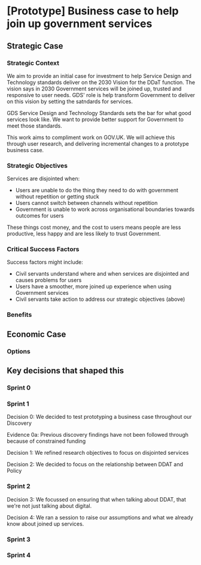 # [Prototype] Business case to help join up government services

## Strategic Case

### Strategic Context

We aim to provide an initial case for investment to help Service Design and Technology standards deliver on the 2030 Vision for the DDaT function. The vision says in 2030 Government services will be joined up, trusted and responsive to user needs. GDS' role is help transform Government to deliver on this vision by setting the satndards for services. 

GDS Service Design and Technology Standards sets the bar for what good services look like. We want to provide better support for Government to meet those standards.

This work aims to compliment work on GOV.UK. We will achieve this through user research, and delivering incremental changes to a prototype business case.

### Strategic Objectives

Services are disjointed when:

- Users are unable to do the thing they need to do with government without repetition or getting stuck
- Users cannot switch between channels without repetition
- Government is unable to work across organisational boundaries towards outcomes for users

These things cost money, and the cost to users means people are less productive, less happy and are less likely to trust Government. 

### Critical Success Factors

Success factors might include:

- Civil servants understand where and when services are disjointed and causes problems for users
- Users have a smoother, more joined up experience when using Government services
- Civil servants take action to address our strategic objectives (above)

### Benefits



## Economic Case

### Options


## Key decisions that shaped this

### Sprint 0

### Sprint 1

Decision 0: We decided to test prototyping a business case throughout our Discovery

Evidence 0a: Previous discovery findings have not been followed through because of constrained funding

Decision 1: We refined research objectives to focus on disjointed services

Decision 2: We decided to focus on the relationship between DDAT and Policy

### Sprint 2

Decision 3: We focussed on ensuring that when talking about DDAT, that we're not just talking about digital.

Decision 4: We ran a session to raise our assumptions and what we already know about joined up services.

### Sprint 3

### Sprint 4
